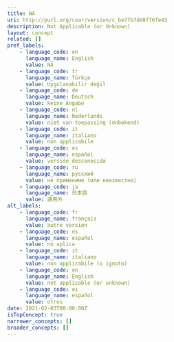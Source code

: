 ```yaml
---
title: NA
uri: http://purl.org/coar/version/c_be7fb7dd8ff6fe43
description: Not Applicable (or Unknown)
layout: concept
related: []
pref_labels:
    - language_code: en
      language_name: English
      value: NA
    - language_code: tr
      language_name: Türkçe
      value: Uygulanabilir değil
    - language_code: de
      language_name: Deutsch
      value: keine Angabe
    - language_code: nl
      language_name: Nederlands
      value: niet van toepassing (onbekend)
    - language_code: it
      language_name: italiano
      value: non applicabile
    - language_code: es
      language_name: español
      value: versión desconocida
    - language_code: ru
      language_name: русский
      value: не применимо (или неизвестно)
    - language_code: ja
      language_name: 日本語
      value: 適用外
alt_labels:
    - language_code: fr
      language_name: français
      value: autre version
    - language_code: es
      language_name: español
      value: no aplica
    - language_code: it
      language_name: italiano
      value: non applicabile (o ignoto)
    - language_code: en
      language_name: English
      value: not applicable (or unknown)
    - language_code: es
      language_name: español
      value: otros
date: 2021-02-03T00:00:00Z
isTopConcept: true
narrower_concepts: []
broader_concepts: []
---
```



